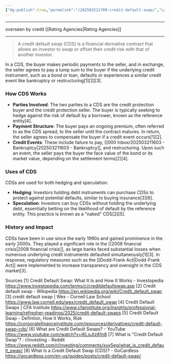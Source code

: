 ```yaml
---
{"dg-publish":true,"permalink":"/202503211709-credit-default-swap/","created":"2022-11-09T23:53:24.000-05:00","updated":"2025-03-21T16:04:37.000-04:00"}
---
```


---

overseen by credit [[Rating Agencies\|Rating Agencies]]

---

> A credit default swap (CDS) is a financial derivative contract that allows an investor to swap or offset their credit risk with that of another investor. 

In a CDS, the buyer makes periodic payments to the seller, and in exchange, the seller agrees to pay a lump sum to the buyer if the underlying credit instrument, such as a bond or loan, defaults or experiences a similar credit event like bankruptcy or restructuring[1][2][3].

### How CDS Works
- **Parties Involved**: The two parties to a CDS are the credit protection buyer and the credit protection seller. The buyer is typically seeking to hedge against the risk of default by a borrower, known as the reference entity[4].
- **Payment Structure**: The buyer pays an ongoing premium, often referred to as the CDS spread, to the seller until the contract matures. In return, the seller agrees to compensate the buyer if a credit event occurs[1][2].
- **Credit Events**: These include failure to pay, [[000 Inbox/202503211603 - Bankruptcy\|202503211603 - Bankruptcy]], and restructuring. Upon such an event, the seller pays the buyer the face value of the bond or its market value, depending on the settlement terms[2][4].

### Uses of CDS
CDSs are used for both hedging and speculation:
- **Hedging**: Investors holding debt instruments can purchase CDSs to protect against potential defaults, similar to buying insurance[3][6].
- **Speculation**: Investors can buy CDSs without holding the underlying debt, essentially betting on the likelihood of default by the reference entity. This practice is known as a "naked" CDS[2][5].

### History and Impact
CDSs have been in use since the early 1990s and gained prominence in the early 2000s. They played a significant role in the [[2008 financial crisis\|2008 financial crisis]], as large banks faced substantial losses when numerous underlying credit instruments defaulted simultaneously[1][3]. In response, regulatory measures such as the [[Dodd-Frank Act\|Dodd-Frank Act]] were implemented to increase transparency and oversight in the CDS market[3].

Sources
[1] Credit Default Swap: What It Is and How It Works - Investopedia https://www.investopedia.com/terms/c/creditdefaultswap.asp
[2] Credit default swap - Wikipedia https://en.wikipedia.org/wiki/Credit_default_swap
[3] credit default swap | Wex - Cornell Law School https://www.law.cornell.edu/wex/credit_default_swap
[4] Credit Default Swaps | CFA Institute https://www.cfainstitute.org/insights/professional-learning/refresher-readings/2025/credit-default-swaps
[5] Credit Default Swap - Defintion, How it Works, Risk https://corporatefinanceinstitute.com/resources/derivatives/credit-default-swap-cds/
[6] What are Credit Default Swaps? - YouTube https://www.youtube.com/watch?v=iKLoJtz81n8
[7] What is "Credit Default Swap"? : r/investing - Reddit https://www.reddit.com/r/investing/comments/xuy5eg/what_is_credit_default_swap/
[8] What Is a Credit Default Swap (CDS)? - GoCardless https://gocardless.com/en-us/guides/posts/credit-default-swap/
